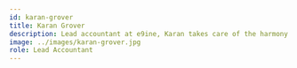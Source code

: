 ```yaml
---
id: karan-grover
title: Karan Grover
description: Lead accountant at e9ine, Karan takes care of the harmony among the employees and clients.
image: ../images/karan-grover.jpg
role: Lead Accountant
---
```

